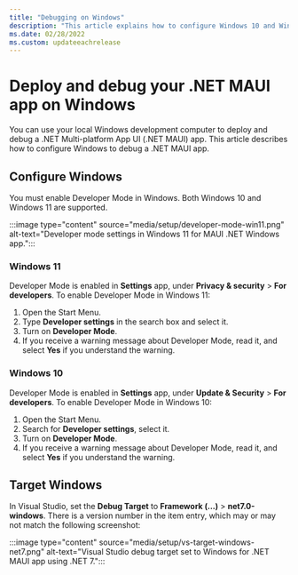 ```yaml
---
title: "Debugging on Windows"
description: "This article explains how to configure Windows 10 and Windows 11 for .NET MAUI app deployment and debugging."
ms.date: 02/28/2022
ms.custom: updateeachrelease
---
```



# Deploy and debug your .NET MAUI app on Windows

You can use your local Windows development computer to deploy and debug a .NET Multi-platform App UI (.NET MAUI) app. This article describes how to configure Windows to debug a .NET MAUI app.

## Configure Windows

You must enable Developer Mode in Windows. Both Windows 10 and Windows 11 are supported.

:::image type="content" source="media/setup/developer-mode-win11.png" alt-text="Developer mode settings in Windows 11 for MAUI .NET Windows app.":::

### Windows 11

Developer Mode is enabled in **Settings** app, under **Privacy & security** > **For developers**. To enable Developer Mode in Windows 11:

01. Open the Start Menu.
01. Type **Developer settings** in the search box and select it.
01. Turn on **Developer Mode**.
01. If you receive a warning message about Developer Mode, read it, and select **Yes** if you understand the warning.

### Windows 10

Developer Mode is enabled in **Settings** app, under **Update & Security** > **For developers**. To enable Developer Mode in Windows 10:

01. Open the Start Menu.
01. Search for **Developer settings**, select it.
01. Turn on **Developer Mode**.
01. If you receive a warning message about Developer Mode, read it, and select **Yes** if you understand the warning.

## Target Windows

In Visual Studio, set the **Debug Target** to **Framework (...)** > **net7.0-windows**. There is a version number in the item entry, which may or may not match the following screenshot:

:::image type="content" source="media/setup/vs-target-windows-net7.png" alt-text="Visual Studio debug target set to Windows for .NET MAUI app using .NET 7.":::

<!--
## Start Menu entry

The desktop framework used for a .NET MAUI Windows app is [WinUI 3](/windows/apps/winui/winui3/). When you run and debug in Visual Studio, the app is installed and registered with Windows. You'll see an entry in the start menu for the app, which you can uninstall when you're done working with the project.

The Windows app deployment settings are configured in the project file and the _Platforms\\Windows\\Package.appxmanifest_ file:

- Project file

  In the project file, you can set which icon is displayed in the Start Menu entry by changing the `<MauiIcon>` element:

  ```xml
  <MauiIcon Include="Resources\appicon.svg" ForegroundFile="Resources\appiconfg.svg" Color="#512BD4" />
  ```

  For more information, see [App icons](../user-interface/images/app-icons.md).

- App manifest

  In the _Package.appxmanifest_ file, you can set the display name and description used for the Start Menu entry by changing the `<uap:VisualElements>` element:

  ```xml
        <uap:VisualElements
          DisplayName="My MAUI App"
          Description="MauiApp3"
          ... >
  ```
-->
